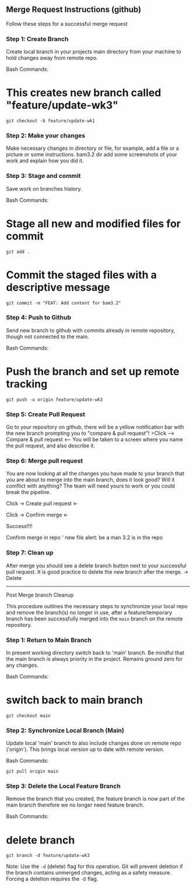 ## Merge Request Instructions (github)

 Follow these steps for a successful merge request

### Step 1: Create Branch

 Create local branch in your projects main directory from your machine to hold changes away from remote repo.

Bash Commands:


# This creates new branch called "feature/update-wk3"
    git checkout -b feature/update-wk1


### Step 2: Make your changes

Make necessary changes in directory or file, for example, add a file or a picture or some instructions. bam3.2 dir add some screenshots of your work and explain how you did it.

### Step 3: Stage and commit

Save work on branches history.

Bash Commands:


# Stage all new and modified files for commit
    git add .

# Commit the staged files with a descriptive message
    git commit -m "FEAT: Add content for bam3.2"


### Step 4: Push to Github

Send new branch to github with commits already in remote repository, though not connected to the main.

Bash Commands:


# Push the branch and set up remote tracking
    git push -u origin feature/update-wk3



### Step 5: Create Pull Request

Go to your repository on github, there will be a yellow notification bar with the new branch prompting you to "compare & pull request"! >Click --> Compare & pull request <--
You will be taken to a screen where you name the pull request, and also describe it.


### Step 6: Merge pull request

You are now looking at all the changes you have made to your branch that you are about to merge into the main branch, does it look good? Will it comflict with anything? The team will need yours to work or you could break the pipeline.

Click -> Create pull request <-

Click -> Confirm merge <-

Success!!!!

Confirm merge in repo ' new file alert: be a man 3.2 is in the repo

### Step 7: Clean up

After merge you should see a delete branch button next to your successful pull request.
It is good practice to delete the new branch after the merge. -> Delete

---
Post Merge branch Cleanup

This procedure outlines the necessary steps to synchronize your local repo and remove the branch(s) no longer in use, after a feature/temporary branch has been successfully merged into the `main` branch on the remote repository.

### Step 1: Return to Main Branch

In present working directory switch back to 'main' branch. Be mindful that the main branch is always priority in the project. Remains ground zero for any changes.

Bash Commands:


# switch back to main branch
    git checkout main


### Step 2: Synchronize Local Branch (Main)

Update local 'main' branch to also include changes done on remote repo ('origin'). This brings local version up to date with remote version.

Bash Commands:

    
    git pull origin main
    


### Step 3: Delete the Local Feature Branch

Remove the branch that you created, the feature branch is now part of the main branch therefore we no longer need feature branch.

Bash Commands:


# delete branch
    git branch -d feature/update-wk3


Note:
 Use the `-d` (delete) flag for this operation. Git will prevent deletion if the branch contains unmerged changes, acting as a safety measure. Forcing a deletion requires the `-D` flag.